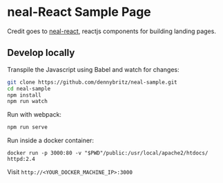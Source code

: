 # neal-React Sample Page

Credit goes to [neal-react](http://www.github.com/dennybritz/neal-react), reactjs components for building landing pages.


## Develop locally

Transpile the Javascript using Babel and watch for changes:

```bash
git clone https://github.com/dennybritz/neal-sample.git
cd neal-sample
npm install
npm run watch
```

Run with webpack:

```bash
npm run serve
```

Run inside a docker container:

```
docker run -p 3000:80 -v "$PWD"/public:/usr/local/apache2/htdocs/ httpd:2.4
```

Visit `http://<YOUR_DOCKER_MACHINE_IP>:3000`
